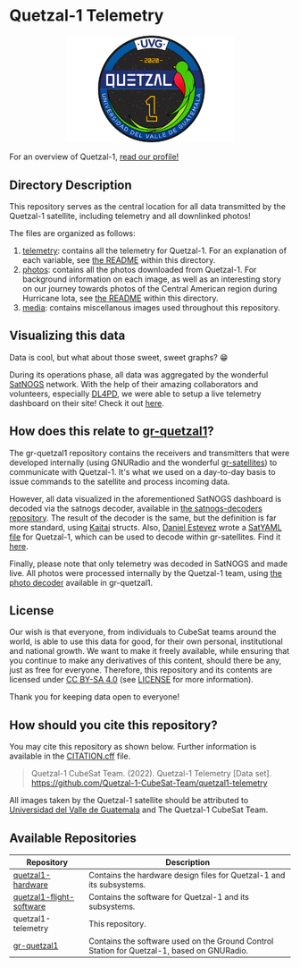 # Quetzal-1 Telemetry

<p align="center">
<img width="300" src="./media/quetzal_1_badge.png">
</p>

For an overview of Quetzal-1, [read our profile!](https://github.com/Quetzal-1-CubeSat-Team)

## Directory Description

This repository serves as the central location for all data transmitted by the Quetzal-1 satellite, including telemetry and all downlinked photos!

The files are organized as follows:

1. [telemetry](./telemetry/): contains all the telemetry for Quetzal-1. For an explanation of each variable, see [the README](./telemetry/README.md) within this directory.
2. [photos](./photos/): contains all the photos downloaded from Quetzal-1. For background information on each image, as well as an interesting story on our journey towards photos of the Central American region during Hurricane Iota, see [the README](./photos/README.md) within this directory.
3. [media](./media/): contains miscellanous images used throughout this repository.

## Visualizing this data

Data is cool, but what about those sweet, sweet graphs? :grin:

During its operations phase, all data was aggregated by the wonderful [SatNOGS](https://satnogs.org/) network. With the help of their amazing collaborators and volunteers, especially [DL4PD](https://github.com/DL4PD), we were able to setup a live telemetry dashboard on their site! Check it out [here](https://dashboard.satnogs.org/d/js5kQceWz/quetzal-1-telemetry).

## How does this relate to [gr-quetzal1](https://github.com/danalvarez/gr-quetzal1)?

The gr-quetzal1 repository contains the receivers and transmitters that were developed internally (using GNURadio and the wonderful [gr-satellites](https://github.com/daniestevez/gr-satellites)) to communicate with Quetzal-1. It's what we used on a day-to-day basis to issue commands to the satellite and process incoming data.

However, all data visualized in the aforementioned SatNOGS dashboard is decoded via the satnogs decoder, available in [the satnogs-decoders repository](https://gitlab.com/librespacefoundation/satnogs/satnogs-decoders/-/blob/master/ksy/quetzal1.ksy). The result of the decoder is the same, but the definition is far more standard, using [Kaitai](https://kaitai.io/) structs. Also, [Daniel Estevez](https://github.com/daniestevez) wrote a [SatYAML file](https://gr-satellites.readthedocs.io/en/latest/satyaml.html) for Quetzal-1, which can be used to decode within gr-satellites. Find it [here](https://github.com/daniestevez/gr-satellites/blob/main/python/telemetry/quetzal1.py).

Finally, please note that only telemetry was decoded in SatNOGS and made live. All photos were processed internally by the Quetzal-1 team, using [the photo decoder](https://github.com/danalvarez/gr-quetzal1/blob/master/apps/receiver/write_photo.py) available in gr-quetzal1.

## License

Our wish is that everyone, from individuals to CubeSat teams around the world, is able to use this data for good, for their own personal, institutional and national growth. We want to make it freely available, while ensuring that you continue to make any derivatives of this content, should there be any, just as free for everyone. Therefore, this repository and its contents are licensed under [CC BY-SA 4.0](https://creativecommons.org/licenses/by-sa/4.0/) (see [LICENSE](./LICENSE.txt) for more information).

Thank you for keeping data open to everyone!

## How should you cite this repository?

You may cite this repository as shown below. Further information is available in the [CITATION.cff](CITATION.cff) file.

> Quetzal-1 CubeSat Team. (2022). Quetzal-1 Telemetry [Data set]. https://github.com/Quetzal-1-CubeSat-Team/quetzal1-telemetry

All images taken by the Quetzal-1 satellite should be attributed to [Universidad del Valle de Guatemala](https://www.uvg.edu.gt/) and The Quetzal-1 CubeSat Team.

## Available Repositories

| Repository               | Description                                                                                                             |
|--------------------------|-------------------------------------------------------------------------------------------------------------------------|
| [quetzal1-hardware](https://github.com/Quetzal-1-CubeSat-Team/quetzal1-hardware)        | Contains the hardware design files for Quetzal-1 and its subsystems.                                                    |
| [quetzal1-flight-software](https://github.com/Quetzal-1-CubeSat-Team/quetzal1-flight-software) | Contains the software for Quetzal-1 and its subsystems.                                                                 |
| quetzal1-telemetry             | This repository. |
| [gr-quetzal1](https://github.com/danalvarez/gr-quetzal1)              | Contains the software used on the Ground Control Station for Quetzal-1, based on GNURadio. |
